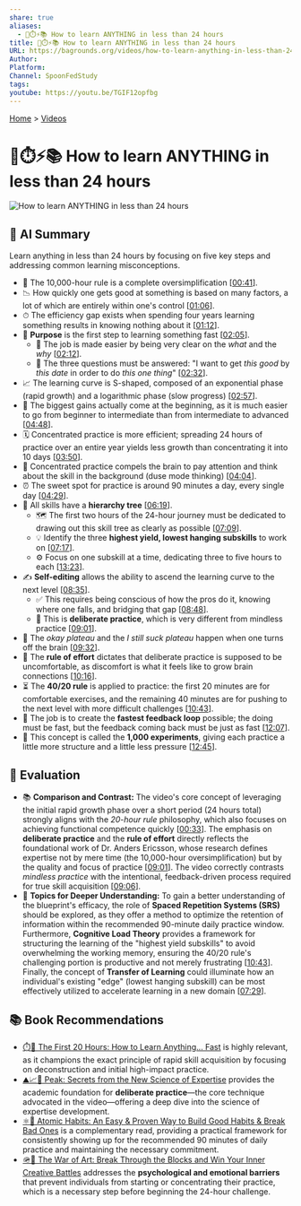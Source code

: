 ```yaml
---
share: true
aliases:
  - 🧠⏱️⚡️📚 How to learn ANYTHING in less than 24 hours
title: 🧠⏱️⚡️📚 How to learn ANYTHING in less than 24 hours
URL: https://bagrounds.org/videos/how-to-learn-anything-in-less-than-24-hours
Author:
Platform:
Channel: SpoonFedStudy
tags:
youtube: https://youtu.be/TGIF12opfbg
---
```

[Home](../index.md) > [Videos](./index.md)  
# 🧠⏱️⚡️📚 How to learn ANYTHING in less than 24 hours  
![How to learn ANYTHING in less than 24 hours](https://youtu.be/TGIF12opfbg)  
  
## 🤖 AI Summary  
  
Learn anything in less than 24 hours by focusing on five key steps and addressing common learning misconceptions.  
  
* 🙅 The 10,000-hour rule is a complete oversimplification \[[00:41](http://www.youtube.com/watch?v=TGIF12opfbg&t=41)].  
* 📉 How quickly one gets good at something is based on many factors, a lot of which are entirely within one's control \[[01:06](http://www.youtube.com/watch?v=TGIF12opfbg&t=66)].  
* ⏱ The efficiency gap exists when spending four years learning something results in knowing nothing about it \[[01:12](http://www.youtube.com/watch?v=TGIF12opfbg&t=72)].  
* 🎯 **Purpose** is the first step to learning something fast \[[02:05](http://www.youtube.com/watch?v=TGIF12opfbg&t=125)].  
    * 🤔 The job is made easier by being very clear on the *what* and the *why* \[[02:12](http://www.youtube.com/watch?v=TGIF12opfbg&t=132)].  
    * 📅 The three questions must be answered: "I want to get *this good* by *this date* in order to do *this one thing*" \[[02:32](http://www.youtube.com/watch?v=TGIF12opfbg&t=152)].  
* 📈 The learning curve is S-shaped, composed of an exponential phase (rapid growth) and a logarithmic phase (slow progress) \[[02:57](http://www.youtube.com/watch?v=TGIF12opfbg&t=177)].  
* 🌟 The biggest gains actually come at the beginning, as it is much easier to go from beginner to intermediate than from intermediate to advanced \[[04:48](http://www.youtube.com/watch?v=TGIF12opfbg&t=288)].  
* 🗓 Concentrated practice is more efficient; spreading 24 hours of practice over an entire year yields less growth than concentrating it into 10 days \[[03:50](http://www.youtube.com/watch?v=TGIF12opfbg&t=230)].  
* 🧠 Concentrated practice compels the brain to pay attention and think about the skill in the background (duse mode thinking) \[[04:04](http://www.youtube.com/watch?v=TGIF12opfbg&t=244)].  
* ⏰ The sweet spot for practice is around 90 minutes a day, every single day \[[04:29](http://www.youtube.com/watch?v=TGIF12opfbg&t=269)].  
* 🌳 All skills have a **hierarchy tree** \[[06:19](http://www.youtube.com/watch?v=TGIF12opfbg&t=379)].  
    * 🗺 The first two hours of the 24-hour journey must be dedicated to drawing out this skill tree as clearly as possible \[[07:09](http://www.youtube.com/watch?v=TGIF12opfbg&t=429)].  
    * 💡 Identify the three **highest yield, lowest hanging subskills** to work on \[[07:17](http://www.youtube.com/watch?v=TGIF12opfbg&t=437)].  
    * ⚙ Focus on one subskill at a time, dedicating three to five hours to each \[[13:23](http://www.youtube.com/watch?v=TGIF12opfbg&t=803)].  
* ✍ **Self-editing** allows the ability to ascend the learning curve to the next level \[[08:35](http://www.youtube.com/watch?v=TGIF12opfbg&t=515)].  
    * ✅ This requires being conscious of how the pros do it, knowing where one falls, and bridging that gap \[[08:48](http://www.youtube.com/watch?v=TGIF12opfbg&t=528)].  
    * 🚫 This is **deliberate practice**, which is very different from mindless practice \[[09:01](http://www.youtube.com/watch?v=TGIF12opfbg&t=541)].  
* 🛑 The *okay plateau* and the *I still suck plateau* happen when one turns off the brain \[[09:32](http://www.youtube.com/watch?v=TGIF12opfbg&t=572)].  
* 💪 The **rule of effort** dictates that deliberate practice is supposed to be uncomfortable, as discomfort is what it feels like to grow brain connections \[[10:16](http://www.youtube.com/watch?v=TGIF12opfbg&t=616)].  
* ⏳ The **40/20 rule** is applied to practice: the first 20 minutes are for comfortable exercises, and the remaining 40 minutes are for pushing to the next level with more difficult challenges \[[10:43](http://www.youtube.com/watch?v=TGIF12opfbg&t=643)].  
* 🔁 The job is to create the **fastest feedback loop** possible; the doing must be fast, but the feedback coming back must be just as fast \[[12:07](http://www.youtube.com/watch?v=TGIF12opfbg&t=727)].  
* 🧪 This concept is called the **1,000 experiments**, giving each practice a little more structure and a little less pressure \[[12:45](http://www.youtube.com/watch?v=TGIF12opfbg&t=765)].  
  
## 🤔 Evaluation  
  
* 📚 **Comparison and Contrast:** The video's core concept of leveraging the initial rapid growth phase over a short period (24 hours total) strongly aligns with the *20-hour rule* philosophy, which also focuses on achieving functional competence quickly \[[00:33](http://www.youtube.com/watch?v=TGIF12opfbg&t=33)]. The emphasis on **deliberate practice** and the **rule of effort** directly reflects the foundational work of Dr. Anders Ericsson, whose research defines expertise not by mere time (the 10,000-hour oversimplification) but by the quality and focus of practice \[[09:01](http://www.youtube.com/watch?v=TGIF12opfbg&t=541)]. The video correctly contrasts *mindless practice* with the intentional, feedback-driven process required for true skill acquisition \[[09:06](http://www.youtube.com/watch?v=TGIF12opfbg&t=546)].  
* 🔭 **Topics for Deeper Understanding:** To gain a better understanding of the blueprint's efficacy, the role of **Spaced Repetition Systems (SRS)** should be explored, as they offer a method to optimize the retention of information within the recommended 90-minute daily practice window. Furthermore, **Cognitive Load Theory** provides a framework for structuring the learning of the "highest yield subskills" to avoid overwhelming the working memory, ensuring the 40/20 rule's challenging portion is productive and not merely frustrating \[[10:43](http://www.youtube.com/watch?v=TGIF12opfbg&t=643)]. Finally, the concept of **Transfer of Learning** could illuminate how an individual's existing "edge" (lowest hanging subskill) can be most effectively utilized to accelerate learning in a new domain \[[07:29](http://www.youtube.com/watch?v=TGIF12opfbg&t=449)].  
  
## 📚 Book Recommendations  
  
* [⏱️🚀 The First 20 Hours: How to Learn Anything... Fast](../books/the-first-20-hours-how-to-learn-anything-fast.md) is highly relevant, as it champions the exact principle of rapid skill acquisition by focusing on deconstruction and initial high-impact practice.  
* [⛰️📈🥇 Peak: Secrets from the New Science of Expertise](../books/peak.md) provides the academic foundation for **deliberate practice**—the core technique advocated in the video—offering a deep dive into the science of expertise development.  
* [⚛️🔄 Atomic Habits: An Easy & Proven Way to Build Good Habits & Break Bad Ones](../books/atomic-habits.md) is a complementary read, providing a practical framework for consistently showing up for the recommended 90 minutes of daily practice and maintaining the necessary commitment.  
* [🪖🎨 The War of Art: Break Through the Blocks and Win Your Inner Creative Battles](../books/the-war-of-art.md) addresses the **psychological and emotional barriers** that prevent individuals from starting or concentrating their practice, which is a necessary step before beginning the 24-hour challenge.